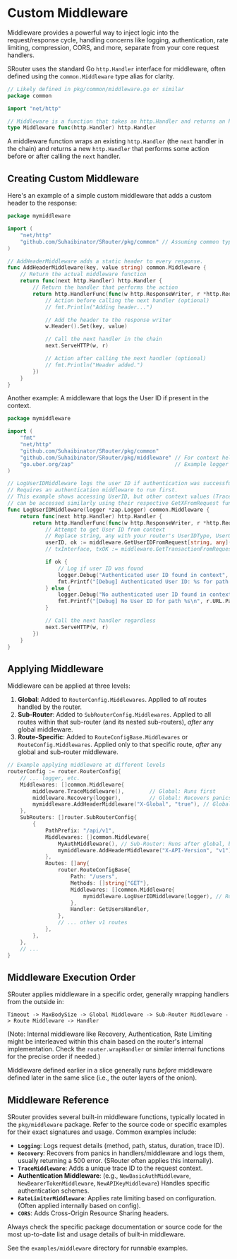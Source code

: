 # Custom Middleware

Middleware provides a powerful way to inject logic into the request/response cycle, handling concerns like logging, authentication, rate limiting, compression, CORS, and more, separate from your core request handlers.

SRouter uses the standard Go `http.Handler` interface for middleware, often defined using the `common.Middleware` type alias for clarity.

```go
// Likely defined in pkg/common/middleware.go or similar
package common

import "net/http"

// Middleware is a function that takes an http.Handler and returns an http.Handler.
type Middleware func(http.Handler) http.Handler
```

A middleware function wraps an existing `http.Handler` (the `next` handler in the chain) and returns a new `http.Handler` that performs some action before or after calling the `next` handler.

## Creating Custom Middleware

Here's an example of a simple custom middleware that adds a custom header to the response:

```go
package mymiddleware

import (
	"net/http"
	"github.com/Suhaibinator/SRouter/pkg/common" // Assuming common types are here
)

// AddHeaderMiddleware adds a static header to every response.
func AddHeaderMiddleware(key, value string) common.Middleware {
	// Return the actual middleware function
	return func(next http.Handler) http.Handler {
		// Return the handler that performs the action
		return http.HandlerFunc(func(w http.ResponseWriter, r *http.Request) {
			// Action before calling the next handler (optional)
			// fmt.Println("Adding header...")

			// Add the header to the response writer
			w.Header().Set(key, value)

			// Call the next handler in the chain
			next.ServeHTTP(w, r)

			// Action after calling the next handler (optional)
			// fmt.Println("Header added.")
		})
	}
}
```

Another example: A middleware that logs the User ID if present in the context.

```go
package mymiddleware

import (
	"fmt"
	"net/http"
	"github.com/Suhaibinator/SRouter/pkg/common"
	"github.com/Suhaibinator/SRouter/pkg/middleware" // For context helpers
	"go.uber.org/zap"                                // Example logger
)

// LogUserIDMiddleware logs the user ID if authentication was successful.
// Requires an authentication middleware to run first.
// This example shows accessing UserID, but other context values (TraceID, ClientIP, Transaction, Flags)
// can be accessed similarly using their respective GetXFromRequest functions.
func LogUserIDMiddleware(logger *zap.Logger) common.Middleware {
	return func(next http.Handler) http.Handler {
		return http.HandlerFunc(func(w http.ResponseWriter, r *http.Request) {
			// Attempt to get User ID from context
			// Replace string, any with your router's UserIDType, UserObjectType
			userID, ok := middleware.GetUserIDFromRequest[string, any](r)
			// txInterface, txOK := middleware.GetTransactionFromRequest[string, any](r) // Example: Access transaction

			if ok {
				// Log if user ID was found
				logger.Debug("Authenticated user ID found in context", zap.String("userID", userID))
				fmt.Printf("[Debug] Authenticated User ID: %s for path %s\n", userID, r.URL.Path)
			} else {
				logger.Debug("No authenticated user ID found in context")
				fmt.Printf("[Debug] No User ID for path %s\n", r.URL.Path)
			}

			// Call the next handler regardless
			next.ServeHTTP(w, r)
		})
	}
}
```

## Applying Middleware

Middleware can be applied at three levels:

1.  **Global**: Added to `RouterConfig.Middlewares`. Applied to *all* routes handled by the router.
2.  **Sub-Router**: Added to `SubRouterConfig.Middlewares`. Applied to all routes within that sub-router (and its nested sub-routers), *after* any global middleware.
3.  **Route-Specific**: Added to `RouteConfigBase.Middlewares` or `RouteConfig.Middlewares`. Applied only to that specific route, *after* any global and sub-router middleware.

```go
// Example applying middleware at different levels
routerConfig := router.RouterConfig{
    // ... logger, etc.
    Middlewares: []common.Middleware{
        middleware.TraceMiddleware(),        // Global: Runs first
        middleware.Recovery(logger),         // Global: Recovers panics
        mymiddleware.AddHeaderMiddleware("X-Global", "true"), // Global
    },
    SubRouters: []router.SubRouterConfig{
        {
            PathPrefix: "/api/v1",
            Middlewares: []common.Middleware{
                MyAuthMiddleware(), // Sub-Router: Runs after global, before route-specific
                mymiddleware.AddHeaderMiddleware("X-API-Version", "v1"),
            },
            Routes: []any{
                router.RouteConfigBase{
                    Path: "/users",
                    Methods: []string{"GET"},
                    Middlewares: []common.Middleware{
                        mymiddleware.LogUserIDMiddleware(logger), // Route: Runs last before handler
                    },
                    Handler: GetUsersHandler,
                },
                // ... other v1 routes
            },
        },
    },
    // ...
}
```

## Middleware Execution Order

SRouter applies middleware in a specific order, generally wrapping handlers from the outside in:

`Timeout -> MaxBodySize -> Global Middleware -> Sub-Router Middleware -> Route Middleware -> Handler`

(Note: Internal middleware like Recovery, Authentication, Rate Limiting might be interleaved within this chain based on the router's internal implementation. Check the `router.wrapHandler` or similar internal functions for the precise order if needed.)

Middleware defined earlier in a slice generally runs *before* middleware defined later in the same slice (i.e., the outer layers of the onion).

## Middleware Reference

SRouter provides several built-in middleware functions, typically located in the `pkg/middleware` package. Refer to the source code or specific examples for their exact signatures and usage. Common examples include:

-   **`Logging`**: Logs request details (method, path, status, duration, trace ID).
-   **`Recovery`**: Recovers from panics in handlers/middleware and logs them, usually returning a 500 error. (SRouter often applies this internally).
-   **`TraceMiddleware`**: Adds a unique trace ID to the request context.
-   **Authentication Middleware**: (e.g., `NewBasicAuthMiddleware`, `NewBearerTokenMiddleware`, `NewAPIKeyMiddleware`) Handles specific authentication schemes.
-   **`RateLimiterMiddleware`**: Applies rate limiting based on configuration. (Often applied internally based on config).
-   **`CORS`**: Adds Cross-Origin Resource Sharing headers.

Always check the specific package documentation or source code for the most up-to-date list and usage details of built-in middleware.

See the `examples/middleware` directory for runnable examples.
